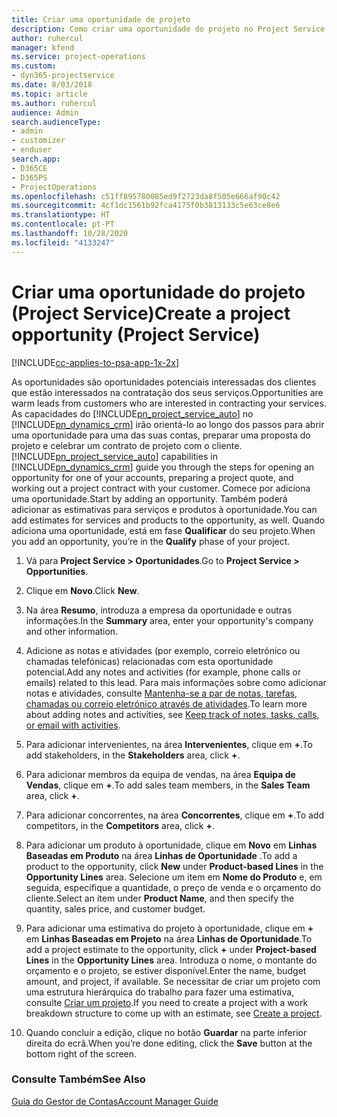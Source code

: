 ```yaml
---
title: Criar uma oportunidade de projeto
description: Como criar uma oportunidade do projeto no Project Service
author: ruhercul
manager: kfend
ms.service: project-operations
ms.custom:
- dyn365-projectservice
ms.date: 8/03/2018
ms.topic: article
ms.author: ruhercul
audience: Admin
search.audienceType:
- admin
- customizer
- enduser
search.app:
- D365CE
- D365PS
- ProjectOperations
ms.openlocfilehash: c51ff895780085ed9f2723da8f505e666af90c42
ms.sourcegitcommit: 4cf1dc1561b92fca4175f0b3813133c5e63ce8e6
ms.translationtype: HT
ms.contentlocale: pt-PT
ms.lasthandoff: 10/28/2020
ms.locfileid: "4133247"
---
```

# <a name="create-a-project-opportunity-project-service"></a><span data-ttu-id="93e56-103">Criar uma oportunidade do projeto (Project Service)</span><span class="sxs-lookup"><span data-stu-id="93e56-103">Create a project opportunity (Project Service)</span></span>

[!INCLUDE[cc-applies-to-psa-app-1x-2x](../includes/cc-applies-to-psa-app-1x-2x.md)]

<span data-ttu-id="93e56-104">As oportunidades são oportunidades potenciais interessadas dos clientes que estão interessados na contratação dos seus serviços.</span><span class="sxs-lookup"><span data-stu-id="93e56-104">Opportunities are warm leads from customers who are interested in contracting your services.</span></span> <span data-ttu-id="93e56-105">As capacidades do [!INCLUDE[pn_project_service_auto](../includes/pn-project-service-auto.md)] no [!INCLUDE[pn_dynamics_crm](../includes/pn-dynamics-crm.md)] irão orientá-lo ao longo dos passos para abrir uma oportunidade para uma das suas contas, preparar uma proposta do projeto e celebrar um contrato de projeto com o cliente.</span><span class="sxs-lookup"><span data-stu-id="93e56-105">[!INCLUDE[pn_project_service_auto](../includes/pn-project-service-auto.md)] capabilities in [!INCLUDE[pn_dynamics_crm](../includes/pn-dynamics-crm.md)] guide you through the steps for opening an opportunity for one of your accounts, preparing a project quote, and working out a project contract with your customer.</span></span> <span data-ttu-id="93e56-106">Comece por adiciona uma oportunidade.</span><span class="sxs-lookup"><span data-stu-id="93e56-106">Start by adding an opportunity.</span></span> <span data-ttu-id="93e56-107">Também poderá adicionar as estimativas para serviços e produtos à oportunidade.</span><span class="sxs-lookup"><span data-stu-id="93e56-107">You can add estimates for services and products to the opportunity, as well.</span></span> <span data-ttu-id="93e56-108">Quando adiciona uma oportunidade, está em fase **Qualificar** do seu projeto.</span><span class="sxs-lookup"><span data-stu-id="93e56-108">When you add an opportunity, you’re in the **Qualify** phase of your project.</span></span>  
  
1.  <span data-ttu-id="93e56-109">Vá para **Project Service > Oportunidades**.</span><span class="sxs-lookup"><span data-stu-id="93e56-109">Go to **Project Service > Opportunities**.</span></span>  
  
2.  <span data-ttu-id="93e56-110">Clique em **Novo**.</span><span class="sxs-lookup"><span data-stu-id="93e56-110">Click **New**.</span></span>  
  
3.  <span data-ttu-id="93e56-111">Na área **Resumo**, introduza a empresa da oportunidade e outras informações.</span><span class="sxs-lookup"><span data-stu-id="93e56-111">In the **Summary** area, enter your opportunity's company and other information.</span></span>  
  
4.  <span data-ttu-id="93e56-112">Adicione as notas e atividades (por exemplo, correio eletrónico ou chamadas telefónicas) relacionadas com esta oportunidade potencial.</span><span class="sxs-lookup"><span data-stu-id="93e56-112">Add any notes and activities (for example, phone calls or emails) related to this lead.</span></span> <span data-ttu-id="93e56-113">Para mais informações sobre como adicionar notas e atividades, consulte [Mantenha-se a par de notas, tarefas, chamadas ou correio eletrónico através de atividades](https://docs.microsoft.com/dynamics365/customerengagement/on-premises/basics/work-with-activities).</span><span class="sxs-lookup"><span data-stu-id="93e56-113">To learn more about adding notes and activities, see [Keep track of notes, tasks, calls, or email with activities](https://docs.microsoft.com/dynamics365/customerengagement/on-premises/basics/work-with-activities).</span></span>  
  
5.  <span data-ttu-id="93e56-114">Para adicionar intervenientes, na área **Intervenientes**, clique em **+**.</span><span class="sxs-lookup"><span data-stu-id="93e56-114">To add stakeholders, in the **Stakeholders** area, click **+**.</span></span>  
  
6.  <span data-ttu-id="93e56-115">Para adicionar membros da equipa de vendas, na área **Equipa de Vendas**, clique em **+**.</span><span class="sxs-lookup"><span data-stu-id="93e56-115">To add sales team members, in the **Sales Team** area, click **+**.</span></span>  
  
7.  <span data-ttu-id="93e56-116">Para adicionar concorrentes, na área **Concorrentes**, clique em **+**.</span><span class="sxs-lookup"><span data-stu-id="93e56-116">To add competitors, in the **Competitors** area, click **+**.</span></span>  
  
8.  <span data-ttu-id="93e56-117">Para adicionar um produto à oportunidade, clique em **Novo** em **Linhas Baseadas em Produto** na área **Linhas de Oportunidade** .</span><span class="sxs-lookup"><span data-stu-id="93e56-117">To add a product to the opportunity, click **New** under **Product-based Lines** in the **Opportunity Lines** area.</span></span> <span data-ttu-id="93e56-118">Selecione um item em **Nome do Produto** e, em seguida, especifique a quantidade, o preço de venda e o orçamento do cliente.</span><span class="sxs-lookup"><span data-stu-id="93e56-118">Select an item under **Product Name**, and then specify the quantity, sales price, and customer budget.</span></span>  
  
9. <span data-ttu-id="93e56-119">Para adicionar uma estimativa do projeto à oportunidade, clique em **+** em **Linhas Baseadas em Projeto** na área **Linhas de Oportunidade**.</span><span class="sxs-lookup"><span data-stu-id="93e56-119">To add a project estimate to the opportunity, click **+** under **Project-based Lines** in the **Opportunity Lines** area.</span></span> <span data-ttu-id="93e56-120">Introduza o nome, o montante do orçamento e o projeto, se estiver disponível.</span><span class="sxs-lookup"><span data-stu-id="93e56-120">Enter the name, budget amount, and project, if available.</span></span> <span data-ttu-id="93e56-121">Se necessitar de criar um projeto com uma estrutura hierárquica do trabalho para fazer uma estimativa, consulte [Criar um projeto](../psa/create-project.md).</span><span class="sxs-lookup"><span data-stu-id="93e56-121">If you need to create a project with a work breakdown structure to come up with an estimate, see [Create a project](../psa/create-project.md).</span></span>  
  
10. <span data-ttu-id="93e56-122">Quando concluir a edição, clique no botão **Guardar** na parte inferior direita do ecrã.</span><span class="sxs-lookup"><span data-stu-id="93e56-122">When you’re done editing, click the **Save** button at the bottom right of the screen.</span></span>  
  
### <a name="see-also"></a><span data-ttu-id="93e56-123">Consulte Também</span><span class="sxs-lookup"><span data-stu-id="93e56-123">See Also</span></span>  
 [<span data-ttu-id="93e56-124">Guia do Gestor de Contas</span><span class="sxs-lookup"><span data-stu-id="93e56-124">Account Manager Guide</span></span>](../psa/account-manager-guide.md)
